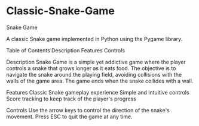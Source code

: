 # Classic-Snake-Game
Snake Game

A classic Snake game implemented in Python using the Pygame library.

Table of Contents
Description
Features
Controls

Description
Snake Game is a simple yet addictive game where the player controls a snake that grows longer as it eats food. The objective is to navigate the snake around the playing field, avoiding collisions with the walls of the game area. The game ends when the snake collides with a wall.

Features
Classic Snake gameplay experience
Simple and intuitive controls
Score tracking to keep track of the player's progress

Controls
Use the arrow keys to control the direction of the snake's movement.
Press ESC to quit the game at any time.
